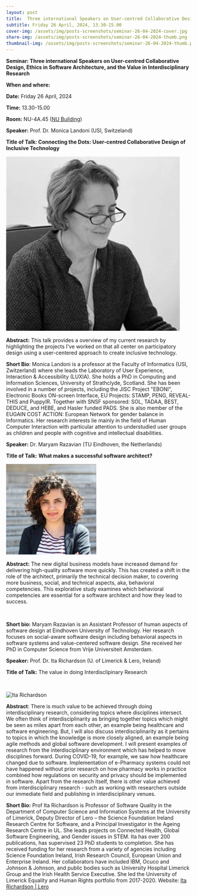 ```yaml
---
layout: post
title:  Three international Speakers on User-centred Collaborative Design, Ethics in Software Architecture, and the Value in Interdisciplinary Research
subtitle: Friday 26 April, 2024, 13.30-15.00
cover-img: /assets/img/posts-screenshots/seminar-26-04-2024-cover.jpg
share-img: /assets/img/posts-screenshots/seminar-26-04-2024-thumb.png
thumbnail-img: /assets/img/posts-screenshots/seminar-26-04-2024-thumb.png
---
```



**Seminar: Three international Speakers on User-centred Collaborative Design, Ethics in Software Architecture, and the Value in Interdisciplinary Research**

**When and where:**

**Date:** Friday 26 April, 2024

**Time:** 13.30-15.00

**Room:** NU-4A.45 ([NU Building](https://urldefense.com/v3/__https:/vu.nl/en/about-vu/more-about/new-university-building__;!!AaIhyw!p7qCicON_xPFMRn6LA6iT5hBjDyHa1A7s_cuVsQtKRTTnMugyiqsr2p7WVgRIuJxSg_ECXxaA-Nw5A$))

**Speaker:** Prof. Dr. Monica Landoni (USI, Switzeland)

**Title of Talk: Connecting the Dots: User-centred Collaborative Design of Inclusive Technology**

![Monica Landoni](/assets/img/posts-screenshots/monica-landoni.jpg)


**Abstract:** This talk provides a overview of my current research by highlighting the projects I've worked on that all center on participatory design using a user-centered approach to create inclusive technology.

**Short Bio**: Monica Landoni is a professor at the Faculty of Informatics (USI, Zwitzerland) where she leads the Laboratory of User Experience, Interaction & Accessibility (LUXIA). She holds a PhD in Computing and Information Sciences, University of Strathclyde, Scotland. She has been involved in a number of projects, including the JISC Project "EBONI", Electronic Books ON-screen Interface, EU Projects: STAMP, PENG, REVEAL-THIS and PuppyIR. Together with SNSF sponsored: SOL, TADAA, BEST, DEDUCE, and HEBE, and Hasler funded PADS. She is also member of the EUGAIN COST ACTION: European Network for gender balance in Informatics. Her research interests lie mainly in the field of Human Computer Interaction with particular attention to understudied user groups as children and people with cognitive and intellectual disabilities.

**Speaker:** Dr. Maryam Razavian (TU Eindhoven, the Netherlands)

**Title of Talk:** **What makes a successful software architect?**

![Maryam Razavian](/assets/img/posts-screenshots/maryam-razavian.jpg)

**Abstract:** The new digital business models have increased demand for delivering high-quality software more quickly. This has created a shift in the role of the architect, primarily the technical decision maker, to covering more business, social, and technical aspects, aka, behavioral competencies. This explorative study examines which behavioral competencies are essential for a software architect and how they lead to success.

&nbsp;

**Short bio:** Maryam Razavian is an Assistant Professor of human aspects of software design at Eindhoven University of Technology. Her research focuses on social-aware software design including behavioral aspects in software systems and value-centered software design. She received her PhD in Computer Science from Vrije Universiteit Amsterdam.

**Speaker:** Prof. Dr. Ita Richardson (U. of Limerick & Lero, Ireland)

**Title of Talk:** The value in doing Interdisclipinary Research

&nbsp;

![Ita Richardson](/assets/img/posts-screenshots/ita-richarson.jpg)

**Abstract**: There is much value to be achieved through doing interdisciplinary research, considering topics where disciplines intersect. We often think of interdisciplinarity as bringing together topics which might be seen as miles apart from each other, an example being healthcare and software engineering. But, I will also discuss interdisciplinarity as it pertains to topics in which the knowledge is more closely aligned, an example being agile methods and global software development. I will present examples of research from the interdisciplinary environment which has helped to move disciplines forward. During COVID-19, for example, we saw how healthcare changed due to software. Implementation of e-Pharmacy systems could not have happened without prior research on how pharmacy works in practice combined how regulations on security and privacy should be implemented in software. Apart from the research itself, there is other value achieved from interdisciplinary research - such as working with researchers outside our immediate field and publishing in interdisciplinary venues.

**Short Bio:** Prof Ita Richardson is Professor of Software Quality in the Department of Computer Science and Information Systems at the University of Limerick, Deputy Director of Lero – the Science Foundation Ireland Research Centre for Software, and a Principal Investigator in the Ageing Research Centre in UL. She leads projects on Connected Health, Global Software Engineering, and Gender issues in STEM. Ita has over 200 publications, has supervised 23 PhD students to completion. She has received funding for her research from a variety of agencies including Science Foundation Ireland, Irish Research Council, European Union and Enterprise Ireland.  Her collaborators have included IBM, Ocuco and Johnson & Johnson, and public bodies such as University Hospital Limerick Group and the Irish Health Service Executive. She led the University of Limerick Equality and Human Rights portfolio from 2017-2020. Website: [Ita Richardson | Lero](https://lero.ie/people/ita-richardson)
